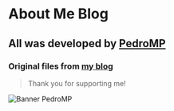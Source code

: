 # About Me Blog
## All was developed by [PedroMP](https://github.com/PedroMP00) ##
### Original files from [my blog](https://PedroMP00.github.io/PedroMP_Blog)
>Thank you for supporting me!

![Banner PedroMP](https://user-images.githubusercontent.com/70477894/154805444-b047e5c0-2d63-429e-97cd-b5392ac26ab1.png)
